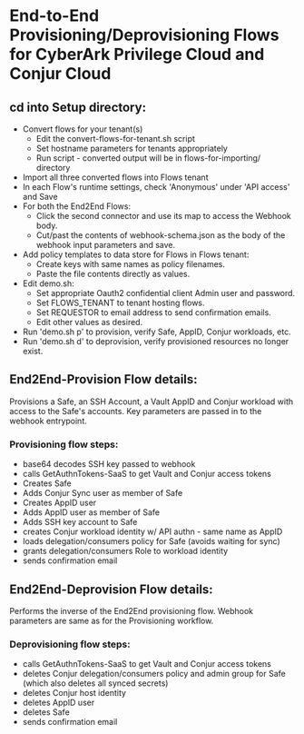 # End-to-End Provisioning/Deprovisioning Flows for CyberArk Privilege Cloud and Conjur Cloud

## cd into Setup directory:
- Convert flows for your tenant(s)
  - Edit the convert-flows-for-tenant.sh script
  - Set hostname parameters for tenants appropriately
  - Run script - converted output will be in flows-for-importing/ directory
- Import all three converted flows into Flows tenant
- In each Flow's runtime settings, check 'Anonymous' under 'API access' and Save
- For both the End2End Flows:
  - Click the second connector and use its map to access the Webhook body.
  - Cut/past the contents of webhook-schema.json as the body of the webhook input parameters and save.
- Add policy templates to data store for Flows in Flows tenant:
  - Create keys with same names as policy filenames.
  - Paste the file contents directly as values.
- Edit demo.sh:
  - Set appropriate Oauth2 confidential client Admin user and password.
  - Set FLOWS_TENANT to tenant hosting flows.
  - Set REQUESTOR to email address to send confirmation emails.
  - Edit other values as desired. 
- Run 'demo.sh p' to provision, verify Safe, AppID, Conjur workloads, etc.
- Run 'demo.sh d' to deprovision, verify provisioned resources no longer exist.
 
## End2End-Provision Flow details:
Provisions a Safe, an SSH Account, a Vault AppID and Conjur workload with access to the Safe's accounts.
Key parameters are passed in to the webhook entrypoint.

### Provisioning flow steps:
- base64 decodes SSH key passed to webhook
- calls GetAuthnTokens-SaaS to get Vault and Conjur access tokens
- Creates Safe
- Adds Conjur Sync user as member of Safe
- Creates AppID user
- Adds AppID user as member of Safe
- Adds SSH key account to Safe
- creates Conjur workload identity w/ API authn - same name as AppID
- loads delegation/consumers policy for Safe (avoids waiting for sync)
- grants delegation/consumers Role to workload identity
- sends confirmation email

## End2End-Deprovision Flow details:
Performs the inverse of the End2End provisioning flow.
Webhook parameters are same as for the Provisioning workflow.

### Deprovisioning flow steps:
- calls GetAuthnTokens-SaaS to get Vault and Conjur access tokens
- deletes Conjur delegation/consumers policy and admin group
   for Safe (which also deletes all synced secrets)
- deletes Conjur host identity
- deletes AppID user
- deletes Safe
- sends confirmation email


